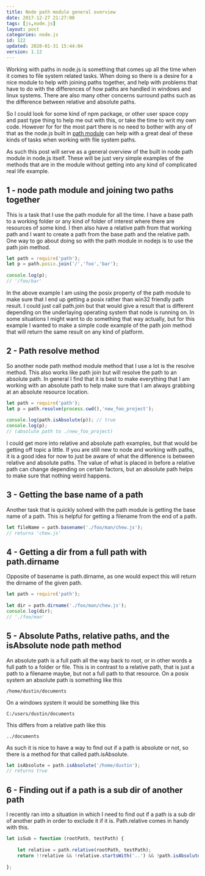 ```yaml
---
title: Node path module general overview
date: 2017-12-27 21:27:00
tags: [js,node.js]
layout: post
categories: node.js
id: 122
updated: 2020-01-31 15:44:04
version: 1.12
---
```


Working with paths in node.js is something that comes up all the time when it comes to file system related tasks. When doing so there is a desire for a nice module to help with joining paths together, and help with problems that have to do with the differences of how paths are handled in windows and linux systems. There are also many other concerns surround paths such as the difference between relative and absolute paths. 

So I could look for some kind of npm package, or other user space copy and past type thing to help me out with this, or take the time to writ my own code. However for for the most part there is no need to bother with any of that as the node.js built in [path module](https://nodejs.org/api/path.html) can help with a great deal of these kinds of tasks when working with file system paths.

<!-- more -->

As such this post will serve as a general overview of the built in node path module in node.js itself. These will be just very simple examples of the methods that are in the module without getting into any kind of complicated real life example.

## 1 - node path module and joining two paths together

This is a task that I use the path module for all the time. I have a base path to a working folder or any kind of folder of interest where there are resources of some kind. I then also have a relative path from that working path and I want to create a path from the base path and the relative path. One way to go about doing so with the path module in nodejs is to use the path join method.

```js
let path = require('path');
let p = path.posix.join('/','foo','bar');
 
console.log(p);
// '/foo/bar'
```

In the above example I am using the posix property of the path module to make sure that I end up getting a posix rather than win32 friendly path result. I could just call path.join but that would give a result that is different depending on the underlaying operating system that node is running on. In some situations I might want to do something that way actually, but for this example I wanted to make a simple code example of the path join method that will return the same result on any kind of platform.

## 2 - Path resolve method

So another node path method module method that I use a lot is the resolve method. This also works like path join but will resolve the path to an absolute path. In general I find that it is best to make everything that I am working with an absolute path to help make sure that I am always grabbing at an absolute resource location.

```js
let path = require('path');
let p = path.resolve(process.cwd(),'new_foo_project');
 
console.log(path.isAbsolute(p)); // true
console.log(p);
// (absolute path to ./new_foo_project)
```

I could get more into relative and absolute path examples, but that would be getting off topic a little. If you are still new to node and working with paths, it is a good idea for now to just be aware of what the difference is between relative and absolute paths. The value of what is placed in before a relative path can change depending on certain factors, but an absolute path helps to make sure that nothing weird happens.

## 3 - Getting the base name of a path

Another task that is quickly solved with the path module is getting the base name of a path. This is helpful for getting a filename from the end of a path.

```js
let fileName = path.basename('./foo/man/chew.js');
// returns 'chew.js'
```

## 4 - Getting a dir from a full path with path.dirname

Opposite of basename is path.dirname, as one would expect this will return the dirname of the given path.

```js
let path = require('path');
 
let dir = path.dirname('./foo/man/chew.js');
console.log(dir);
// './foo/man'
```



## 5 - Absolute Paths, relative paths, and the isAbsolute node path method

An absolute path is a full path all the way back to root, or in other words a full path to a folder or file. This is in contrast to a relative path, that is just a path to a filename maybe, but not a full path to that resource. On a posix system an absolute path is something like this

```
/home/dustin/documents
```

On a windows system it would be something like this

```
C:/users/dustin/documents
```

This differs from a relative path like this

```
../documents
```

As such it is nice to have a way to find out if a path is absolute or not, so there is a method for that called path.isAbsolute.

```js
let isAbsolute = path.isAbsolute('/home/dustin');
// returns true
```

## 6 - Finding out if a path is a sub dir of another path

I recently ran into a situation in which I need to find out if a path is a sub dir of another path in order to exclude it if it is. Path.relative comes in handy with this.

```js
let isSub = function (rootPath, testPath) {
 
    let relative = path.relative(rootPath, testPath);
    return !!relative && !relative.startsWith('..') && !path.isAbsolute(relative);
 
};
```

